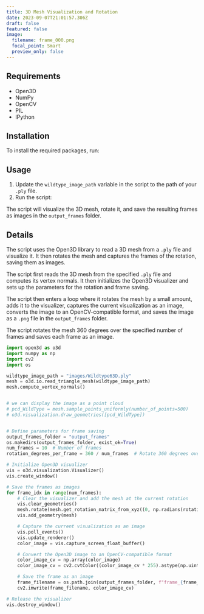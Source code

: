 ```yaml
---
title: 3D Mesh Visualization and Rotation
date: 2023-09-07T21:01:57.306Z
draft: false
featured: false
image:
  filename: frame_000.png
  focal_point: Smart
  preview_only: false
---
```

 

## Requirements

* Open3D
* NumPy
* OpenCV
* PIL
* IPython

## Installation

To install the required packages, run:

## Usage

1. Update the `wildtype_image_path` variable in the script to the path of your `.ply` file.
2. Run the script:

The script will visualize the 3D mesh, rotate it, and save the resulting frames as images in the `output_frames` folder.

## Details

The script uses the Open3D library to read a 3D mesh from a `.ply` file and visualize it. It then rotates the mesh and captures the frames of the rotation, saving them as images.

The script first reads the 3D mesh from the specified `.ply` file and computes its vertex normals. It then initializes the Open3D visualizer and sets up the parameters for the rotation and frame saving.

The script then enters a loop where it rotates the mesh by a small amount, adds it to the visualizer, captures the current visualization as an image, converts the image to an OpenCV-compatible format, and saves the image as a `.png` file in the `output_frames` folder.

The script rotates the mesh 360 degrees over the specified number of frames and saves each frame as an image.

```python
import open3d as o3d
import numpy as np
import cv2
import os

wildtype_image_path = "images/Wildtype63D.ply"
mesh = o3d.io.read_triangle_mesh(wildtype_image_path)
mesh.compute_vertex_normals()


# we can display the image as a point cloud
# pcd_WildType = mesh.sample_points_uniformly(number_of_points=500)
# o3d.visualization.draw_geometries([pcd_WildType])


# Define parameters for frame saving
output_frames_folder = "output_frames"
os.makedirs(output_frames_folder, exist_ok=True)
num_frames = 10  # Number of frames
rotation_degrees_per_frame = 360 / num_frames  # Rotate 360 degrees over the frames

# Initialize Open3D visualizer
vis = o3d.visualization.Visualizer()
vis.create_window()

# Save the frames as images
for frame_idx in range(num_frames):
    # Clear the visualizer and add the mesh at the current rotation
    vis.clear_geometries()
    mesh.rotate(mesh.get_rotation_matrix_from_xyz((0, np.radians(rotation_degrees_per_frame * frame_idx), 0)))
    vis.add_geometry(mesh)

    # Capture the current visualization as an image
    vis.poll_events()
    vis.update_renderer()
    color_image = vis.capture_screen_float_buffer()

    # Convert the Open3D image to an OpenCV-compatible format
    color_image_cv = np.array(color_image)
    color_image_cv = cv2.cvtColor((color_image_cv * 255).astype(np.uint8), cv2.COLOR_RGB2BGR)  # OpenCV uses BGR format

    # Save the frame as an image
    frame_filename = os.path.join(output_frames_folder, f"frame_{frame_idx:03d}.png")
    cv2.imwrite(frame_filename, color_image_cv)

# Release the visualizer
vis.destroy_window()
```